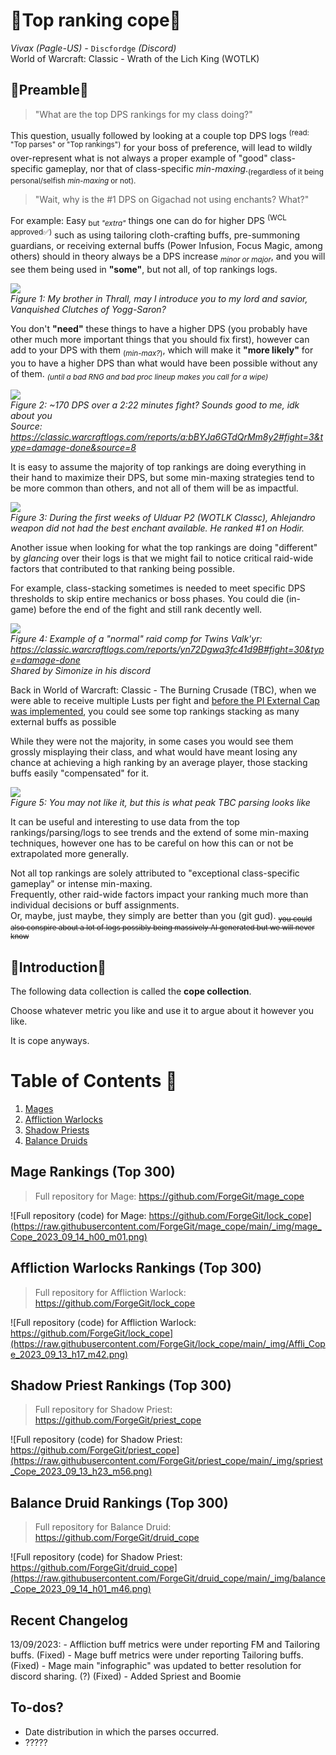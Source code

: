 # 🥇Top ranking cope🥇<br/>

_Vivax (Pagle-US) -_ `Discfordge` _(Discord)_<br />
World of Warcraft: Classic - Wrath of the Lich King (WOTLK)

## 🥈Preamble🥈

> "What are the top DPS rankings for my class doing?"

This question, usually followed by looking at a couple top DPS logs <sup>(read: "Top parses" or "Top rankings")</sup> for your boss of preference, will lead to wildly over-represent what is not always a proper example of "good" class-specific gameplay, nor that of class-specific *min-maxing*.<sub>(regardless of it being personal/selfish *min-maxing* or not).</sub> 

> "Wait, why is the #1 DPS on Gigachad not using enchants? What?"

For example: Easy <sub>but *"extra"*</sub> things one can do for higher DPS <sup>(WCL approved✅)</sup> such as using tailoring cloth-crafting buffs, pre-summoning guardians, or receiving external buffs (Power Infusion, Focus Magic, among others) should in theory always be a DPS increase <sub>*minor or major*</sub>, and you will see them being used in **__"some"__**, but not all, of top rankings logs.

<img src="_img/tentacle_weave_resize.jpg" /><br />
*Figure 1: My brother in Thrall, may I introduce you to my lord and savior, Vanquished Clutches of Yogg-Saron?*

You don't **__"need"__** these things to have a higher DPS (you probably have other much more important things that you should fix first), however can add to your DPS with them <sub>(*min-max?*)</sub>, which will make it **__"more likely"__** for you to have a higher DPS than what would have been possible without any of them. <sub>*(until a bad RNG and bad proc lineup makes you call for a wipe)*</sub>

<img src="_img/little_friends.jpg" /><br />
*Figure 2: ~170 DPS over a 2:22 minutes fight? Sounds good to me, idk about you<br />Source: https://classic.warcraftlogs.com/reports/a:bBYJa6GTdQrMm8y2#fight=3&type=damage-done&source=8*

It is easy to assume the majority of top rankings are doing everything in their hand to maximize their DPS, but some min-maxing strategies tend to be more common than others, and not all of them will be as impactful.

<img src="_img/ahlejandro_ulduar.png" /><br />
*Figure 3: During the first weeks of Ulduar P2 (WOTLK Classc), Ahlejandro weapon did not had the best enchant available. He ranked #1 on Hodir.*

Another issue when looking for what the top rankings are doing "different" by *glancing* over their logs is that we might fail to notice critical raid-wide factors that contributed to that ranking being possible.

For example, class-stacking sometimes is needed to meet specific DPS thresholds to skip entire mechanics or boss phases. You could die (in-game) before the end of the fight and still rank decently well.

<img src="_img/rogue_stack_twins.png" /><br />
*Figure 4: Example of a "normal" raid comp for Twins Valk'yr: https://classic.warcraftlogs.com/reports/yn72Dgwq3fc41d9B#fight=30&type=damage-done<br/>Shared by Simonize in his discord*

Back in World of Warcraft: Classic - The Burning Crusade (TBC), when we were able to receive multiple Lusts per fight and [before the PI External Cap was implemented](https://articles.classic.warcraftlogs.com/news/classic-blog-externals-cap-and-more), you could see some top rankings stacking as many external buffs as possible

While they were not the majority, in some cases you would see them grossly misplaying their class, and what would have meant losing any chance at achieving a high ranking by an average player, those stacking buffs easily "compensated" for it. 

<img src="_img/externals_TBC.png" /><br />
*Figure 5: You may not like it, but this is what peak TBC parsing looks like*

It can be useful and interesting to use data from the top rankings/parsing/logs to see trends and the extend of some min-maxing techniques, however one has to be careful on how this can or not be extrapolated more generally.

Not all top rankings are solely attributed to "exceptional class-specific gameplay" or intense min-maxing.<br /> 
Frequently, other raid-wide factors impact your ranking much more than individual decisions or buff assignments.<br />
Or, maybe, just maybe, they simply are better than you (git gud).
<sub>~~you could also conspire about a lot of logs possibly being massively AI generated but we will never know~~</sub>

## 🥉Introduction🥉

The following data collection is called the **__cope collection__**.

Choose whatever metric you like and use it to argue about it however you like. 

It is cope anyways.

# Table of Contents 📜

1. [Mages](#mage-rankings-top-300)<br>
2. [Affliction Warlocks](#affliction-warlocks-rankings-top-300)<br>
3. [Shadow Priests](#shadow-priest-rankings-top-300)<br>
4. [Balance Druids](#balance-druid-rankings-top-300)<br>


## Mage Rankings (Top 300)

> Full repository for Mage: https://github.com/ForgeGit/mage_cope

![Full repository (code) for Mage: https://github.com/ForgeGit/lock_cope](https://raw.githubusercontent.com/ForgeGit/mage_cope/main/_img/mage_Cope_2023_09_14_h00_m01.png)

## Affliction Warlocks Rankings (Top 300)

> Full repository for Affliction Warlock: https://github.com/ForgeGit/lock_cope

![Full repository (code) for Affliction Warlock: https://github.com/ForgeGit/lock_cope](https://raw.githubusercontent.com/ForgeGit/lock_cope/main/_img/Affli_Cope_2023_09_13_h17_m42.png)


## Shadow Priest Rankings (Top 300)

> Full repository for Shadow Priest: https://github.com/ForgeGit/priest_cope

![Full repository (code) for Shadow Priest: https://github.com/ForgeGit/priest_cope](https://raw.githubusercontent.com/ForgeGit/priest_cope/main/_img/spriest_Cope_2023_09_13_h23_m56.png)


## Balance Druid Rankings (Top 300)

> Full repository for Balance Druid: https://github.com/ForgeGit/druid_cope

![Full repository (code) for Shadow Priest: https://github.com/ForgeGit/druid_cope](https://raw.githubusercontent.com/ForgeGit/druid_cope/main/_img/balance_Cope_2023_09_14_h01_m46.png)


## Recent Changelog

13/09/2023: 
        - Affliction buff metrics were under reporting FM and Tailoring buffs. (Fixed)
        - Mage buff metrics were under reporting Tailoring buffs. (Fixed)
        - Mage main "infographic" was updated to better resolution for discord sharing. (?) (Fixed)
        - Added Spriest and Boomie
        
## To-dos?

- Date distribution in which the parses occurred. 
- ?????
